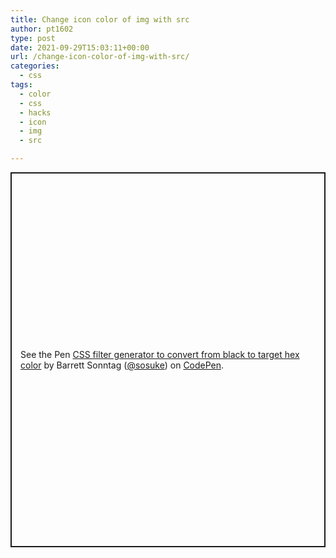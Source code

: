 ```yaml
---
title: Change icon color of img with src
author: pt1602
type: post
date: 2021-09-29T15:03:11+00:00
url: /change-icon-color-of-img-with-src/
categories:
  - css
tags:
  - color
  - css
  - hacks
  - icon
  - img
  - src

---
```

<p class="codepen" data-height="600" data-theme-id="dark" data-default-tab="result" data-slug-hash="Pjoqqp" data-user="sosuke" style="height: 600px; box-sizing: border-box; display: flex; align-items: center; justify-content: center; border: 2px solid; margin: 1em 0; padding: 1em;">
  <span>See the Pen <a href="https://codepen.io/sosuke/pen/Pjoqqp"> CSS filter generator to convert from black to target hex color</a> by Barrett Sonntag (<a href="https://codepen.io/sosuke">@sosuke</a>) on <a href="https://codepen.io">CodePen</a>.</span>
</p>